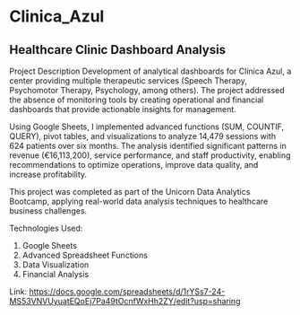# Clinica_Azul
## Healthcare Clinic Dashboard Analysis

Project Description
Development of analytical dashboards for Clínica Azul, a center providing multiple therapeutic services (Speech Therapy, Psychomotor Therapy, Psychology, among others). The project addressed the absence of monitoring tools by creating operational and financial dashboards that provide actionable insights for management.

Using Google Sheets, I implemented advanced functions (SUM, COUNTIF, QUERY), pivot tables, and visualizations to analyze 14,479 sessions with 624 patients over six months.
The analysis identified significant patterns in revenue (€16,113,200), service performance, and staff productivity, enabling recommendations to optimize operations, improve data quality, and increase profitability.

This project was completed as part of the Unicorn Data Analytics Bootcamp, applying real-world data analysis techniques to healthcare business challenges.

Technologies Used:

1. Google Sheets
2. Advanced Spreadsheet Functions
3. Data Visualization
4. Financial Analysis

Link: https://docs.google.com/spreadsheets/d/1rYSs7-24-MS53VNVUyuatEQoEj7Pa49tOcnfWxHh2ZY/edit?usp=sharing
